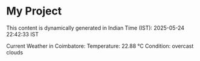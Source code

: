 # My Project

This content is dynamically generated in Indian Time (IST): 2025-05-24 22:42:33 IST


Current Weather in Coimbatore:
Temperature: 22.88 °C
Condition: overcast clouds
